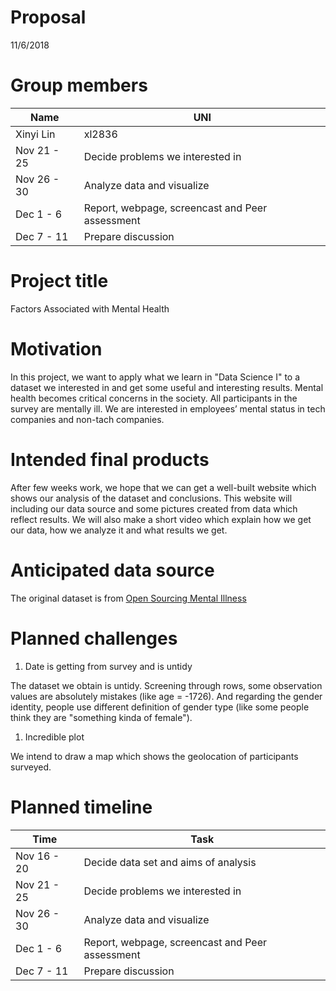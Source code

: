 Proposal
================
11/6/2018

Group members
=============

| Name        | UNI                                             |
|-------------|-------------------------------------------------|
| Xinyi Lin   | xl2836                                          |
| Nov 21 - 25 | Decide problems we interested in                |
| Nov 26 - 30 | Analyze data and visualize                      |
| Dec 1 - 6   | Report, webpage, screencast and Peer assessment |
| Dec 7 - 11  | Prepare discussion                              |

Project title
=============

Factors Associated with Mental Health

Motivation
==========

In this project, we want to apply what we learn in "Data Science I" to a dataset we interested in and get some useful and interesting results. Mental health becomes critical concerns in the society. All participants in the survey are mentally ill. We are interested in employees’ mental status in tech companies and non-tach companies.

Intended final products
=======================

After few weeks work, we hope that we can get a well-built website which shows our analysis of the dataset and conclusions. This website will including our data source and some pictures created from data which reflect results. We will also make a short video which explain how we get our data, how we analyze it and what results we get.

Anticipated data source
=======================

The original dataset is from [Open Sourcing Mental Illness](https://osmihelp.org/research/)

Planned challenges
==================

1.  Date is getting from survey and is untidy

The dataset we obtain is untidy. Screening through rows, some observation values are absolutely mistakes (like age = -1726). And regarding the gender identity, people use different definition of gender type (like some people think they are "something kinda of female").

1.  Incredible plot

We intend to draw a map which shows the geolocation of participants surveyed.

Planned timeline
================

| Time        | Task                                            |
|-------------|-------------------------------------------------|
| Nov 16 - 20 | Decide data set and aims of analysis            |
| Nov 21 - 25 | Decide problems we interested in                |
| Nov 26 - 30 | Analyze data and visualize                      |
| Dec 1 - 6   | Report, webpage, screencast and Peer assessment |
| Dec 7 - 11  | Prepare discussion                              |
